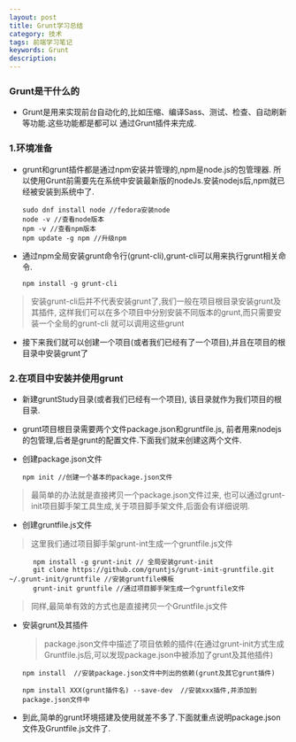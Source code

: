 ```yaml
---
layout: post
title: Grunt学习总结
category: 技术
tags: 前端学习笔记
keywords: Grunt
description:
---
```


### Grunt是干什么的

* Grunt是用来实现前台自动化的,比如压缩、编译Sass、测试、检查、自动刷新等功能.这些功能都是都可以
  通过Grunt插件来完成.

### 1.环境准备

* grunt和grunt插件都是通过npm安装并管理的,npm是node.js的包管理器.
所以使用Grunt前需要先在系统中安装最新版的nodeJs.安装nodejs后,npm就已经被安装到系统中了.

      sudo dnf install node //fedora安装node
      node -v //查看node版本
      npm -v //查看npm版本
      npm update -g npm //升级npm

* 通过npm全局安装grunt命令行(grunt-cli),grunt-cli可以用来执行grunt相关命令.

      npm install -g grunt-cli
>安装grunt-cli后并不代表安装grunt了,我们一般在项目根目录安装grunt及其插件,
这样我们可以在多个项目中分别安装不同版本的grunt,而只需要安装一个全局的grunt-cli
就可以调用这些grunt

* 接下来我们就可以创建一个项目(或者我们已经有了一个项目),并且在项目的根目录中安装grunt了

### 2.在项目中安装并使用grunt

* 新建gruntStudy目录(或者我们已经有一个项目),
该目录就作为我们项目的根目录.

* grunt项目根目录需要两个文件package.json和gruntfile.js,
前者用来nodejs的包管理,后者是grunt的配置文件.下面我们就来创建这两个文件.

* 创建package.json文件

      npm init //创建一个基本的package.json文件
>最简单的办法就是直接拷贝一个package.json文件过来,
也可以通过grunt-init项目脚手架工具生成,关于项目脚手架文件,后面会有详细说明.

* 创建gruntfile.js文件
>这里我们通过项目脚手架grunt-int生成一个gruntfile.js文件

          npm install -g grunt-init // 全局安装grunt-init
          git clone https://github.com/gruntjs/grunt-init-gruntfile.git ~/.grunt-init/gruntfile //安装gruntfile模板
          grunt-init gruntfile //通过项目脚手架生成一个gruntfile文件

  >同样,最简单有效的方式也是直接拷贝一个Gruntfile.js文件
  
* 安装grunt及其插件

  >package.json文件中描述了项目依赖的插件(在通过grunt-init方式生成Gruntfile.js后,可以发现package.json中被添加了grunt及其他插件)

      npm install  //安装package.json文件中列出的依赖(grunt及其它grunt插件)

      npm install XXX(grunt插件名) --save-dev  //安装xxx插件,并添加到package.json文件中


* 到此,简单的grunt环境搭建及使用就差不多了.下面就重点说明package.json文件及Gruntfile.js文件了.
